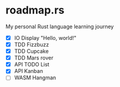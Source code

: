 # roadmap.rs

My personal Rust language learning journey

* [x] IO Display "Hello, world!"
* [x] TDD Fizzbuzz
* [x] TDD Cupcake
* [x] TDD Mars rover
* [x] API TODO List
* [x] API Kanban
* [ ] WASM Hangman

